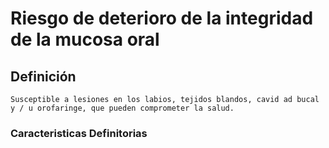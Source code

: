 # Riesgo de deterioro de la integridad de la mucosa oral
## Definición
	Susceptible a lesiones en los labios, tejidos blandos, cavid ad bucal y / u orofaringe, que pueden comprometer la salud.

### Caracteristicas Definitorias


